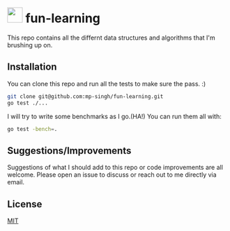 #  <img src="https://i.imgur.com/efLA0Or.png" width="35">   fun-learning
This repo contains all the differnt data structures and algorithms that I'm brushing up on.

## Installation

You can clone this repo and run all the tests to make sure the pass. :)

```bash
git clone git@github.com:mp-singh/fun-learning.git
go test ./...
```

I will try to write some benchmarks as I go.(HA!) You can run them all with:

```bash
go test -bench=.
```

## Suggestions/Improvements
Suggestions of what I should add to this repo or code improvements are all welcome. Please open an issue to discuss or reach out to me directly via email.


## License
[MIT](https://choosealicense.com/licenses/mit/)
